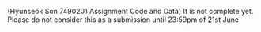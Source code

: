 (Hyunseok Son 7490201 Assignment Code and Data)
It is not complete yet. Please do not consider this as a submission until 23:59pm of 21st June
